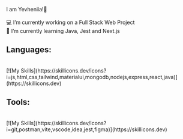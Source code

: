 I am Yevheniia!👋<br><br>💻 I’m currently working on a Full Stack Web Project<br>📖 I’m currently learning Java, Jest and Next.js<br>

## Languages:
<br>
[![My Skills](https://skillicons.dev/icons?i=js,html,css,tailwind,materialui,mongodb,nodejs,express,react,java)](https://skillicons.dev)

## Tools:
<br>
[![My Skills](https://skillicons.dev/icons?i=git,postman,vite,vscode,idea,jest,figma)](https://skillicons.dev)
